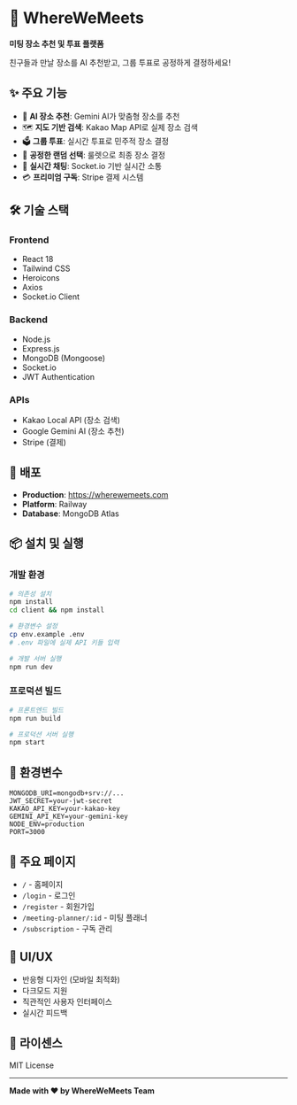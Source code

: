 # 🎯 WhereWeMeets

**미팅 장소 추천 및 투표 플랫폼**

친구들과 만날 장소를 AI 추천받고, 그룹 투표로 공정하게 결정하세요!

## ✨ 주요 기능

- 🤖 **AI 장소 추천**: Gemini AI가 맞춤형 장소를 추천
- 🗺️ **지도 기반 검색**: Kakao Map API로 실제 장소 검색
- 🗳️ **그룹 투표**: 실시간 투표로 민주적 장소 결정
- 🎲 **공정한 랜덤 선택**: 룰렛으로 최종 장소 결정
- 💬 **실시간 채팅**: Socket.io 기반 실시간 소통
- 💳 **프리미엄 구독**: Stripe 결제 시스템

## 🛠️ 기술 스택

### Frontend
- React 18
- Tailwind CSS
- Heroicons
- Axios
- Socket.io Client

### Backend
- Node.js
- Express.js
- MongoDB (Mongoose)
- Socket.io
- JWT Authentication

### APIs
- Kakao Local API (장소 검색)
- Google Gemini AI (장소 추천)
- Stripe (결제)

## 🚀 배포

- **Production**: https://wherewemeets.com
- **Platform**: Railway
- **Database**: MongoDB Atlas

## 📦 설치 및 실행

### 개발 환경
```bash
# 의존성 설치
npm install
cd client && npm install

# 환경변수 설정
cp env.example .env
# .env 파일에 실제 API 키들 입력

# 개발 서버 실행
npm run dev
```

### 프로덕션 빌드
```bash
# 프론트엔드 빌드
npm run build

# 프로덕션 서버 실행
npm start
```

## 🔧 환경변수

```env
MONGODB_URI=mongodb+srv://...
JWT_SECRET=your-jwt-secret
KAKAO_API_KEY=your-kakao-key
GEMINI_API_KEY=your-gemini-key
NODE_ENV=production
PORT=3000
```

## 📱 주요 페이지

- `/` - 홈페이지
- `/login` - 로그인
- `/register` - 회원가입
- `/meeting-planner/:id` - 미팅 플래너
- `/subscription` - 구독 관리

## 🎨 UI/UX

- 반응형 디자인 (모바일 최적화)
- 다크모드 지원
- 직관적인 사용자 인터페이스
- 실시간 피드백

## 📄 라이센스

MIT License

---

**Made with ❤️ by WhereWeMeets Team** 